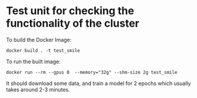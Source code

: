 # Test unit for checking the functionality of the cluster

To build the  Docker Image:

```shell
docker build . -t test_smile
```

To run the built image:

```shell
docker run --rm --gpus 0  --memory="32g" --shm-size 2g test_smile
```
It should download some data, and train a model for 2 epochs which usually takes around 2-3 minutes.
